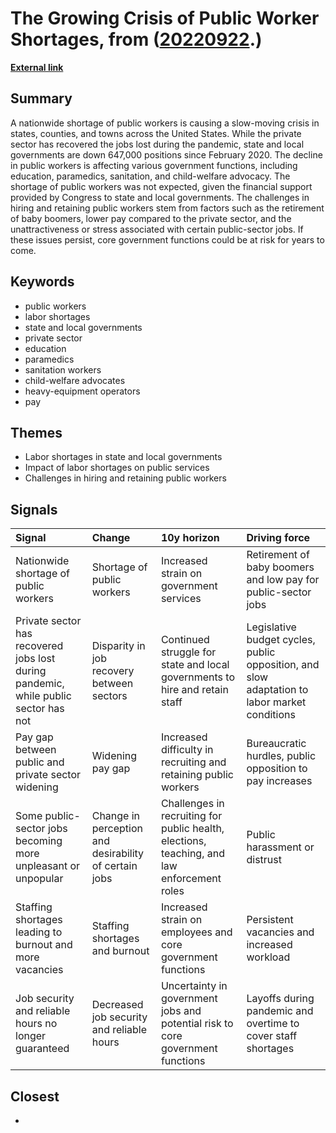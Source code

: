 # __The Growing Crisis of Public Worker Shortages__, from ([20220922](https://kghosh.substack.com/p/20220922).)

__[External link](https://www.washingtonpost.com/opinions/2022/09/12/worker-shortage-public-sector-crisis/)__



## Summary

A nationwide shortage of public workers is causing a slow-moving crisis in states, counties, and towns across the United States. While the private sector has recovered the jobs lost during the pandemic, state and local governments are down 647,000 positions since February 2020. The decline in public workers is affecting various government functions, including education, paramedics, sanitation, and child-welfare advocacy. The shortage of public workers was not expected, given the financial support provided by Congress to state and local governments. The challenges in hiring and retaining public workers stem from factors such as the retirement of baby boomers, lower pay compared to the private sector, and the unattractiveness or stress associated with certain public-sector jobs. If these issues persist, core government functions could be at risk for years to come.

## Keywords

* public workers
* labor shortages
* state and local governments
* private sector
* education
* paramedics
* sanitation workers
* child-welfare advocates
* heavy-equipment operators
* pay

## Themes

* Labor shortages in state and local governments
* Impact of labor shortages on public services
* Challenges in hiring and retaining public workers

## Signals

| Signal                                                                              | Change                                                | 10y horizon                                                                                | Driving force                                                                                |
|:------------------------------------------------------------------------------------|:------------------------------------------------------|:-------------------------------------------------------------------------------------------|:---------------------------------------------------------------------------------------------|
| Nationwide shortage of public workers                                               | Shortage of public workers                            | Increased strain on government services                                                    | Retirement of baby boomers and low pay for public-sector jobs                                |
| Private sector has recovered jobs lost during pandemic, while public sector has not | Disparity in job recovery between sectors             | Continued struggle for state and local governments to hire and retain staff                | Legislative budget cycles, public opposition, and slow adaptation to labor market conditions |
| Pay gap between public and private sector widening                                  | Widening pay gap                                      | Increased difficulty in recruiting and retaining public workers                            | Bureaucratic hurdles, public opposition to pay increases                                     |
| Some public-sector jobs becoming more unpleasant or unpopular                       | Change in perception and desirability of certain jobs | Challenges in recruiting for public health, elections, teaching, and law enforcement roles | Public harassment or distrust                                                                |
| Staffing shortages leading to burnout and more vacancies                            | Staffing shortages and burnout                        | Increased strain on employees and core government functions                                | Persistent vacancies and increased workload                                                  |
| Job security and reliable hours no longer guaranteed                                | Decreased job security and reliable hours             | Uncertainty in government jobs and potential risk to core government functions             | Layoffs during pandemic and overtime to cover staff shortages                                |

## Closest

* 